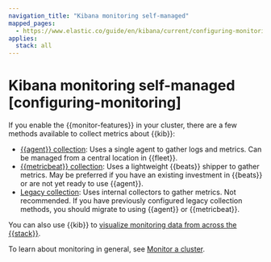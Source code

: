 ```yaml
---
navigation_title: "Kibana monitoring self-managed"
mapped_pages:
  - https://www.elastic.co/guide/en/kibana/current/configuring-monitoring.html
applies:
  stack: all
---
```




# Kibana monitoring self-managed [configuring-monitoring]


If you enable the {{monitor-features}} in your cluster, there are a few methods available to collect metrics about {{kib}}:

* [{{agent}} collection](kibana-monitoring-elastic-agent.md): Uses a single agent to gather logs and metrics. Can be managed from a central location in {{fleet}}.
* [{{metricbeat}} collection](kibana-monitoring-metricbeat.md): Uses a lightweight {{beats}} shipper to gather metrics. May be preferred if you have an existing investment in {{beats}} or are not yet ready to use {{agent}}.
* [Legacy collection](/deploy-manage/monitor/stack-monitoring/kibana-monitoring-legacy.md): Uses internal collectors to gather metrics. Not recommended. If you have previously configured legacy collection methods, you should migrate to using {{agent}} or {{metricbeat}}.

You can also use {{kib}} to [visualize monitoring data from across the {{stack}}](kibana-monitoring-data.md).

To learn about monitoring in general, see [Monitor a cluster](../../monitor.md).





